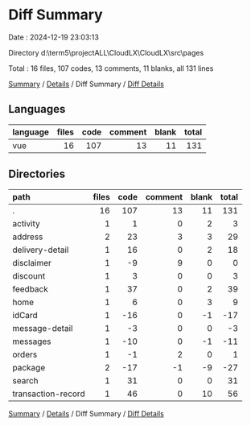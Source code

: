 # Diff Summary

Date : 2024-12-19 23:03:13

Directory d:\\term5\\projectALL\\CloudLX\\CloudLX\\src\\pages

Total : 16 files,  107 codes, 13 comments, 11 blanks, all 131 lines

[Summary](results.md) / [Details](details.md) / Diff Summary / [Diff Details](diff-details.md)

## Languages
| language | files | code | comment | blank | total |
| :--- | ---: | ---: | ---: | ---: | ---: |
| vue | 16 | 107 | 13 | 11 | 131 |

## Directories
| path | files | code | comment | blank | total |
| :--- | ---: | ---: | ---: | ---: | ---: |
| . | 16 | 107 | 13 | 11 | 131 |
| activity | 1 | 1 | 0 | 2 | 3 |
| address | 2 | 23 | 3 | 3 | 29 |
| delivery-detail | 1 | 16 | 0 | 2 | 18 |
| disclaimer | 1 | -9 | 9 | 0 | 0 |
| discount | 1 | 3 | 0 | 0 | 3 |
| feedback | 1 | 37 | 0 | 2 | 39 |
| home | 1 | 6 | 0 | 3 | 9 |
| idCard | 1 | -16 | 0 | -1 | -17 |
| message-detail | 1 | -3 | 0 | 0 | -3 |
| messages | 1 | -10 | 0 | -1 | -11 |
| orders | 1 | -1 | 2 | 0 | 1 |
| package | 2 | -17 | -1 | -9 | -27 |
| search | 1 | 31 | 0 | 0 | 31 |
| transaction-record | 1 | 46 | 0 | 10 | 56 |

[Summary](results.md) / [Details](details.md) / Diff Summary / [Diff Details](diff-details.md)
